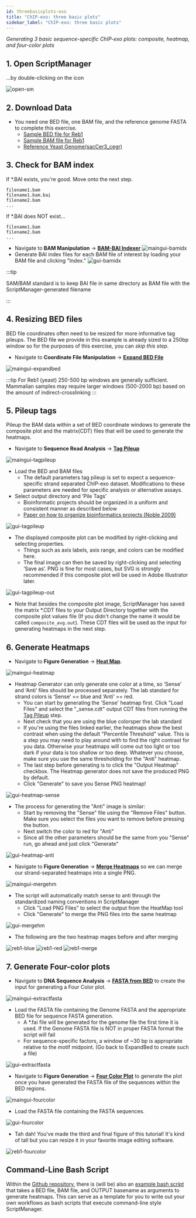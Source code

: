 ```yaml
---
id: threebasicplots-exo
title: "ChIP-exo: three basic plots"
sidebar_label: "ChIP-exo: three basic plots"
---
```


_Generating 3 basic sequence-specific ChIP-exo plots: composite, heatmap, and four-color plots_


## 1. Open ScriptManager

...by double-clicking on the icon

![open-sm]



## 2. Download Data

+ You need one BED file, one BAM file, and the reference genome FASTA to complete this exercise.
  + [Sample BED file for Reb1][testdata-reb1-bed]
  + [Sample BAM file for Reb1][testdata-reb1-bam]
  + [Reference Yeast Genome(sacCer3_cegr)][saccer3cegr-fasta]

## 3. Check for BAM index

If \*.BAI exists, you're good. Move onto the next step.
```
filename1.bam
filename1.bam.bai
filename2.bam
...
```

If \*.BAI does NOT exist...
```
filename1.bam
filename2.bam
...
```

  * Navigate to __BAM Manipulation__ -> [__BAM-BAI Indexer__][bam-indexer]
![maingui-bamidx](/../static/figs-ex-chipexo/maingui-bamidx.png)
  * Generate BAI index files for each BAM file of interest by loading your BAM file and clicking "Index."
![gui-bamidx](/../static/figs-ex-chipexo/gui-bamidx.png)

:::tip

SAM/BAM standard is to keep BAI file in same directory as BAM file with the ScriptManager-generated filename

:::

## 4. Resizing BED files

BED file coordinates often need to be resized for more informative tag pileups. The BED file we provide in this example is already sized to a 250bp window so for the purposes of this exercise, you can _skip this step_.

+ Navigate to __Coordinate File Manipulation__ -> [__Expand BED File__][expand-bed]

![maingui-expandbed](/../static/figs-ex-chipexo/maingui-expandbed.png)

:::tip
For Reb1 (yeast) 250-500 bp windows are generally sufficient. Mammalian samples may require larger windows (500-2000 bp) based on the amount of indirect-crosslinking
:::


## 5. Pileup tags

Pileup the BAM data within a set of BED coordinate windows to generate the composite plot and the matrix(CDT) files that will be used to generate the heatmaps.

+ Navigate to __Sequence Read Analysis__ -> [__Tag Pileup__][tag-pileup]

![maingui-tagpileup](/../static/figs-ex-chipexo/maingui-tagpileup.png)

+ Load the BED and BAM files
  + The default parameters tag pileup is set to expect a sequence-specific strand separated ChIP-exo dataset. Modifications to these parameters are needed for specific analysis or alternative assays.
+	Select output directory and ‘Pile Tags’
      + Bioinformatic projects should be organized in a uniform and consistent manner as described below
      + [Paper on how to organize bioinformatics projects (Noble 2009)][noble2009]

![gui-tagpileup](/../static/figs-ex-chipexo/gui-tagpileup.png)
+ The displayed composite plot can be modified by right-clicking and selecting properties.
    + Things such as axis labels, axis range, and colors can be modified here.
    + The final image can then be saved by right-clicking and selecting ‘Save as’. PNG is fine for most cases, but SVG is strongly recommended if this composite plot will be used in Adobe Illustrator later.

![gui-tagpileup-out](/../static/figs-ex-chipexo/gui-tagpileup-out.png)

+ Note that besides the composite plot image, ScriptManager has saved the matrix \*.CDT files to your Output Directory together with the composite plot values file (If you didn't change the name it would be called `composite_avg.out`). These CDT files will be used as the input for generating heatmaps in the next step.



## 6.	Generate Heatmaps

+ Navigate to __Figure Generation__ -> [__Heat Map__][heatmap].

![maingui-heatmap](/../static/figs-ex-chipexo/maingui-heatmap.png)

+ Heatmap Generator can only generate one color at a time, so ‘Sense’ and ‘Anti’ files should be processed separately. The lab standard for strand colors is ‘Sense’ == blue and ‘Anti’ == red.
  + You can start by generating the 'Sense' heatmap first. Click "Load Files" and select the "\_sense.cdt" output CDT files from running the [Tag Pileup][tag-pileup] step.
  + Next check that you are using the blue colorsper the lab standard
  + If you're using the files linked earlier, the heatmaps show the best contrast when using the default "Percentile Threshold" value. This is a step you may need to play around with to find the right contrast for you data. Otherwise your heatmaps will come out too light or too dark if your data is too shallow or too deep. Whatever you choose, make sure you use the same thresholding for the "Anti" heatmap.
  + The last step before generating is to click the "Output Heatmap" checkbox. The Heatmap generator does not save the produced PNG by default.
  + Click "Generate" to save you Sense PNG heatmap!

![gui-heatmap-sense](/../static/figs-ex-chipexo/gui-heatmap-sense.png)

+ The process for generating the "Anti" image is similar:
  + Start by removing the "Sense" file using the "Remove Files" button. Make sure you select the files you want to remove before pressing the button.
  + Next switch the color to red for "Anti"
  + Since all the other parameters should be the same from you "Sense" run, go ahead and just click "Generate"


![gui-heatmap-anti](/../static/figs-ex-chipexo/gui-heatmap-anti.png)


+ Navigate to __Figure Generation__ -> [__Merge Heatmaps__][merge-heatmap] so we can merge our strand-separated heatmaps into a single PNG.

![maingui-mergehm](/../static/figs-ex-chipexo/maingui-mergehm.png)

+ The script will automatically match sense to anti through the standardized naming conventions in ScriptManager
   + Click "Load PNG Files" to select the output from the HeatMap tool
   + Click "Generate" to merge the PNG files into the same heatmap

![gui-mergehm](/../static/figs-ex-chipexo/gui-mergehm.png)

+ The following are the two heatmap  mages before and after merging

![reb1-blue](/../static/figs-ex-chipexo/Reb1_sense.png) ![reb1-red](/../static/figs-ex-chipexo/Reb1_anti.png) ![reb1-merge](/../static/figs-ex-chipexo/Reb1_merge.png)


## 7.	Generate Four-color plots

+ Navigate to __DNA Sequence Analysis__ -> [__FASTA from BED__][fasta-extract] to create the input for generating a Four Color plot.

![maingui-extractfasta](/../static/figs-ex-chipexo/maingui-extractfasta.png)

+ Load the FASTA file containing the Genome FASTA and the appropriate BED file for sequence FASTA generation.
  + A \*.fai file will be generated for the genome file the first time it is used. If the Genome FASTA file is NOT in proper FASTA format the script will fail
  + For sequence-specific factors, a window of ~30 bp is appropriate relative to the motif midpoint. (Go back to ExpandBed to create such a file)

![gui-extractfasta](/../static/figs-ex-chipexo/gui-extractfasta.png)

+ Navigate to __Figure Generation__ -> [__Four Color Plot__][four-color] to generate the plot once you have generated the FASTA file of the sequences within the BED regions.

![maingui-fourcolor](/../static/figs-ex-chipexo/maingui-fourcolor.png)

+ Load the FASTA file containing the FASTA sequences.

![gui-fourcolor](/../static/figs-ex-chipexo/gui-fourcolor.png)

+ Tah dah! You've made the third and final figure of this tutorial! It's kind of tall but you can resize it in your favorite image editing software.

![reb1-fourcolor](/../static/figs-ex-chipexo/fourcolor.png)

## Command-Line Bash Script

Within the [Github repository][github-repo], there is (will be) also an [example bash script][ex-chipexo-bash] that takes a BED file, BAM file, and OUTPUT basename as arguments to generate heatmaps. This can serve as a template for you to write out your own workflows as bash scripts that execute command-line style ScriptManager.

```bash

```

[open-sm]:/../static/figs-ex-chipexo/open-sm.png
[gui-expandbed]:/../static/figs-ex-chipexo/gui-expandbed.png

[testdata-reb1-bed]:https://github.com/CEGRcode/2018-Rossi_GenomeResearch/blob/master/Fig1_Reb1/A.Reb1_Rhee_primary_sites_975.bed
[testdata-reb1-bam]:ftp://data1.commons.psu.edu/pub/commons/eberly/pughlab/yeast-epigenome-project/12141_YEP.zip
[saccer3cegr-fasta]:https://github.com/CEGRcode/GenoPipe/blob/master/EpitopeID/utility_scripts/genome_data/download_sacCer3_Genome.sh
[noble2009]:https://journals.plos.org/ploscompbiol/article/file?id=10.1371/journal.pcbi.1000424&type=printable
[github-repo]:https://www.github.com/CEGRcode/scriptmanager
[ex-chipexo-bash]:https://www.github.com/CEGRcode/scriptmanager

[bam-indexer]:/docs/bam-manipulation/bam-indexer.md
[expand-bed]:/docs/coordinate-manipulation/expand-bed.md
[tag-pileup]:/docs/read-analysis/tag-pileup.md
[heatmap]:/docs/figure-generation/heatmap.md
[merge-heatmap]:/docs/figure-generation/merge-heatmap.md
[fasta-extract]:/docs/sequence-analysis/fasta-extract.md
[four-color]:/docs/figure-generation/four-color.md
